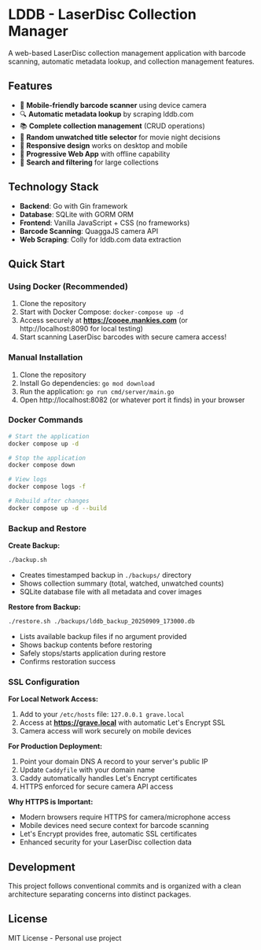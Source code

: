# LDDB - LaserDisc Collection Manager

A web-based LaserDisc collection management application with barcode scanning, automatic metadata lookup, and collection management features.

## Features

- 📱 **Mobile-friendly barcode scanner** using device camera
- 🔍 **Automatic metadata lookup** by scraping lddb.com
- 📚 **Complete collection management** (CRUD operations)
- 🎲 **Random unwatched title selector** for movie night decisions
- 📱 **Responsive design** works on desktop and mobile
- 🔄 **Progressive Web App** with offline capability
- 🔎 **Search and filtering** for large collections

## Technology Stack

- **Backend**: Go with Gin framework
- **Database**: SQLite with GORM ORM
- **Frontend**: Vanilla JavaScript + CSS (no frameworks)
- **Barcode Scanning**: QuaggaJS camera API
- **Web Scraping**: Colly for lddb.com data extraction

## Quick Start

### Using Docker (Recommended)

1. Clone the repository
2. Start with Docker Compose: `docker-compose up -d`
3. Access securely at **https://cooee.mankies.com** (or http://localhost:8090 for local testing)
4. Start scanning LaserDisc barcodes with secure camera access!

### Manual Installation

1. Clone the repository
2. Install Go dependencies: `go mod download`  
3. Run the application: `go run cmd/server/main.go`
4. Open http://localhost:8082 (or whatever port it finds) in your browser

### Docker Commands

```bash
# Start the application
docker compose up -d

# Stop the application  
docker compose down

# View logs
docker compose logs -f

# Rebuild after changes
docker compose up -d --build
```

### Backup and Restore

**Create Backup:**
```bash
./backup.sh
```
- Creates timestamped backup in `./backups/` directory
- Shows collection summary (total, watched, unwatched counts)
- SQLite database file with all metadata and cover images

**Restore from Backup:**
```bash
./restore.sh ./backups/lddb_backup_20250909_173000.db
```
- Lists available backup files if no argument provided
- Shows backup contents before restoring
- Safely stops/starts application during restore
- Confirms restoration success

### SSL Configuration

**For Local Network Access:**
1. Add to your `/etc/hosts` file: `127.0.0.1 grave.local`  
2. Access at **https://grave.local** with automatic Let's Encrypt SSL
3. Camera access will work securely on mobile devices

**For Production Deployment:**
1. Point your domain DNS A record to your server's public IP
2. Update `Caddyfile` with your domain name
3. Caddy automatically handles Let's Encrypt certificates
4. HTTPS enforced for secure camera API access

**Why HTTPS is Important:**
- Modern browsers require HTTPS for camera/microphone access
- Mobile devices need secure context for barcode scanning
- Let's Encrypt provides free, automatic SSL certificates
- Enhanced security for your LaserDisc collection data

## Development

This project follows conventional commits and is organized with a clean architecture separating concerns into distinct packages.

## License

MIT License - Personal use project